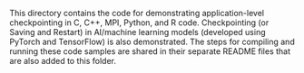 This directory contains the code for demonstrating application-level checkpointing in C, C++, MPI, Python, and R code. Checkpointing (or Saving and Restart) in AI/machine learning models (developed using PyTorch and TensorFlow) is also demonstrated.  The steps for compiling and running these code samples are shared in their separate README files that are also added to this folder.
